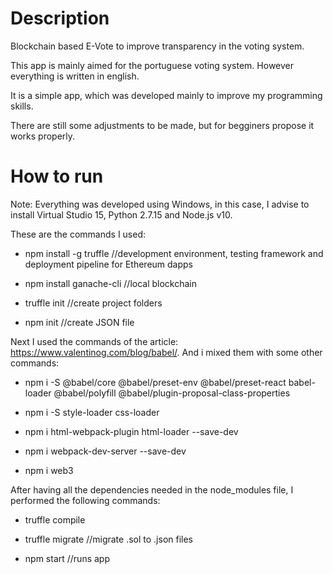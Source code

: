 # Description

Blockchain based E-Vote to improve transparency in the voting system.

This app is mainly aimed for the portuguese voting system. However everything is written in english.

It is a simple app, which was developed mainly to improve my programming skills.

There are still some adjustments to be made, but for begginers propose it works properly.

# How to run

Note: Everything was developed using Windows, in this case, I advise to install Virtual Studio 15, Python 2.7.15 and Node.js v10.

These are the commands I used:

-	npm install -g truffle //development environment, testing framework and deployment pipeline for Ethereum dapps

- npm install ganache-cli //local blockchain 

- truffle init //create project folders

- npm init //create JSON file

Next I used the commands of the article: https://www.valentinog.com/blog/babel/. And i mixed them with some other commands:

- npm i -S @babel/core @babel/preset-env @babel/preset-react babel-loader @babel/polyfill @babel/plugin-proposal-class-properties

- npm i -S style-loader css-loader

- npm i html-webpack-plugin html-loader --save-dev

- npm i webpack-dev-server --save-dev

-	npm i web3 

After having all the dependencies needed in the node_modules file, I performed the following commands:

- truffle compile

- truffle migrate //migrate .sol to .json files

- npm start //runs app








